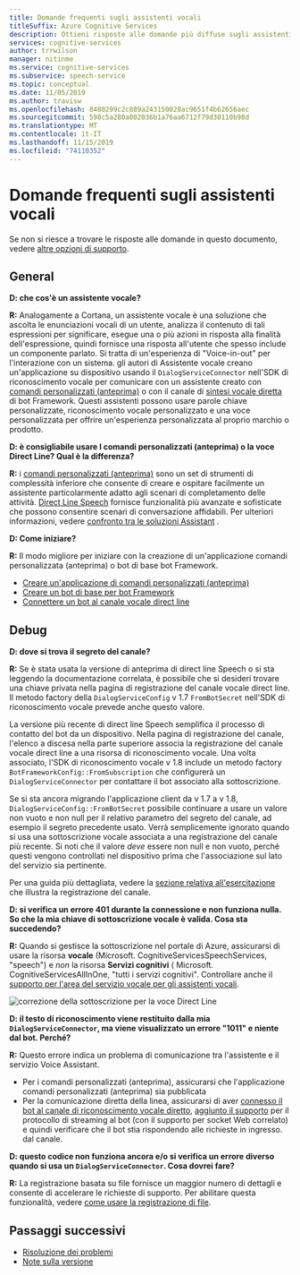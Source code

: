 ```yaml
---
title: Domande frequenti sugli assistenti vocali
titleSuffix: Azure Cognitive Services
description: Ottieni risposte alle domande più diffuse sugli assistenti vocali usando i comandi personalizzati (anteprima) o il canale di sintesi vocale diretta.
services: cognitive-services
author: trrwilson
manager: nitinme
ms.service: cognitive-services
ms.subservice: speech-service
ms.topic: conceptual
ms.date: 11/05/2019
ms.author: travisw
ms.openlocfilehash: 8480299c2c889a243150028ac9651f4b62656aec
ms.sourcegitcommit: 598c5a280a002036b1a76aa6712f79d30110b98d
ms.translationtype: MT
ms.contentlocale: it-IT
ms.lasthandoff: 11/15/2019
ms.locfileid: "74110352"
---
```

# <a name="voice-assistants-frequently-asked-questions"></a>Domande frequenti sugli assistenti vocali

Se non si riesce a trovare le risposte alle domande in questo documento, vedere [altre opzioni di supporto](support.md).

## <a name="general"></a>General

**D: che cos'è un assistente vocale?**

**R:** Analogamente a Cortana, un assistente vocale è una soluzione che ascolta le enunciazioni vocali di un utente, analizza il contenuto di tali espressioni per significare, esegue una o più azioni in risposta alla finalità dell'espressione, quindi fornisce una risposta all'utente che spesso include un componente parlato. Si tratta di un'esperienza di "Voice-in-out" per l'interazione con un sistema. gli autori di Assistente vocale creano un'applicazione su dispositivo usando il `DialogServiceConnector` nell'SDK di riconoscimento vocale per comunicare con un assistente creato con [comandi personalizzati (anteprima)](custom-commands.md) o con il canale di [sintesi vocale diretta](direct-line-speech.md) di bot Framework. Questi assistenti possono usare parole chiave personalizzate, riconoscimento vocale personalizzato e una voce personalizzata per offrire un'esperienza personalizzata al proprio marchio o prodotto.

**D: è consigliabile usare I comandi personalizzati (anteprima) o la voce Direct Line? Qual è la differenza?**

**R:** i [comandi personalizzati (anteprima)](custom-commands.md) sono un set di strumenti di complessità inferiore che consente di creare e ospitare facilmente un assistente particolarmente adatto agli scenari di completamento delle attività. [Direct Line Speech](direct-line-speech.md) fornisce funzionalità più avanzate e sofisticate che possono consentire scenari di conversazione affidabili. Per ulteriori informazioni, vedere [confronto tra le soluzioni Assistant](voice-assistants.md#choosing-an-assistant-solution) .

**D: Come iniziare?**

**R:** Il modo migliore per iniziare con la creazione di un'applicazione comandi personalizzata (anteprima) o bot di base bot Framework.

- [Creare un'applicazione di comandi personalizzati (anteprima)](quickstart-custom-speech-commands-create-new.md)
- [Creare un bot di base per bot Framework](https://docs.microsoft.com/azure/bot-service/bot-builder-tutorial-basic-deploy?view=azure-bot-service-4.0)
- [Connettere un bot al canale vocale direct line](https://docs.microsoft.com/azure/bot-service/bot-service-channel-connect-directlinespeech)

## <a name="debugging"></a>Debug

**D: dove si trova il segreto del canale?**

**R:** Se è stata usata la versione di anteprima di direct line Speech o si sta leggendo la documentazione correlata, è possibile che si desideri trovare una chiave privata nella pagina di registrazione del canale vocale direct line. Il metodo factory della `DialogServiceConfig` v 1.7 `FromBotSecret` nell'SDK di riconoscimento vocale prevede anche questo valore.

La versione più recente di direct line Speech semplifica il processo di contatto del bot da un dispositivo. Nella pagina di registrazione del canale, l'elenco a discesa nella parte superiore associa la registrazione del canale vocale direct line a una risorsa di riconoscimento vocale. Una volta associato, l'SDK di riconoscimento vocale v 1.8 include un metodo factory `BotFrameworkConfig::FromSubscription` che configurerà un `DialogServiceConnector` per contattare il bot associato alla sottoscrizione.

Se si sta ancora migrando l'applicazione client da v 1.7 a v 1.8, `DialogServiceConfig::FromBotSecret` possibile continuare a usare un valore non vuoto e non null per il relativo parametro del segreto del canale, ad esempio il segreto precedente usato. Verrà semplicemente ignorato quando si usa una sottoscrizione vocale associata a una registrazione del canale più recente. Si noti che il valore _deve_ essere non null e non vuoto, perché questi vengono controllati nel dispositivo prima che l'associazione sul lato del servizio sia pertinente.

Per una guida più dettagliata, vedere la [sezione relativa all'esercitazione](tutorial-voice-enable-your-bot-speech-sdk.md#register-the-direct-line-speech-channel) che illustra la registrazione del canale.

**D: si verifica un errore 401 durante la connessione e non funziona nulla. So che la mia chiave di sottoscrizione vocale è valida. Cosa sta succedendo?**

**R:** Quando si gestisce la sottoscrizione nel portale di Azure, assicurarsi di usare la risorsa **vocale** (Microsoft. CognitiveServicesSpeechServices, "speech") e _non_ la risorsa **Servizi cognitivi** ( Microsoft. CognitiveServicesAllInOne, "tutti i servizi cognitivi". Controllare anche il [supporto per l'area del servizio vocale per gli assistenti vocali](regions.md#voice-assistants).

![correzione della sottoscrizione per la voce Direct Line](media/voice-assistants/faq-supported-subscription.png "esempio di sottoscrizione vocale compatibile")

**D: il testo di riconoscimento viene restituito dalla mia `DialogServiceConnector`, ma viene visualizzato un errore "1011" e niente dal bot. Perché?**

**R:** Questo errore indica un problema di comunicazione tra l'assistente e il servizio Voice Assistant.

- Per i comandi personalizzati (anteprima), assicurarsi che l'applicazione comandi personalizzati (anteprima) sia pubblicata
- Per la comunicazione diretta della linea, assicurarsi di aver [connesso il bot al canale di riconoscimento vocale diretto](https://docs.microsoft.com/azure/bot-service/bot-service-channel-connect-directlinespeech), [aggiunto il supporto](https://aka.ms/botframework/addstreamingprotocolsupport) per il protocollo di streaming al bot (con il supporto per socket Web correlato) e quindi verificare che il bot stia rispondendo alle richieste in ingresso. dal canale.

**D: questo codice non funziona ancora e/o si verifica un errore diverso quando si usa un `DialogServiceConnector`. Cosa dovrei fare?**

**R:** La registrazione basata su file fornisce un maggior numero di dettagli e consente di accelerare le richieste di supporto. Per abilitare questa funzionalità, vedere [come usare la registrazione di file](how-to-use-logging.md).

## <a name="next-steps"></a>Passaggi successivi

- [Risoluzione dei problemi](troubleshooting.md)
- [Note sulla versione](releasenotes.md)
